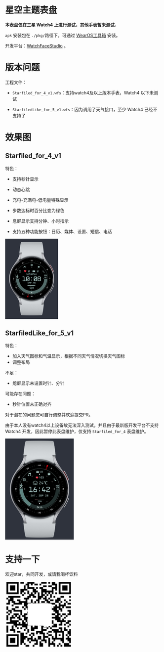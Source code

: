 # 星空主题表盘

**本表盘仅在三星 Watch4 上进行测试，其他手表暂未测试**。

`apk` 安装包在 `./pkg/`路径下，可通过 [WearOS工具箱](https://wearosbox.com/) 安装。

开发平台：[WatchFaceStudio](https://developer.samsung.com/watch-face-studio/download.html) 。

# 版本问题

工程文件：

- `Starfiled_for_4_v1.wfs`：支持watch4及以上版本手表，Watch4 以下未测试

- `StarfiledLike_for_5_v1.wfs`：因为调用了天气接口，至少 Watch4 已经不支持了

# 效果图

## Starfiled_for_4_v1

特色：

- 支持秒针显示

- 动态心跳

- 充电-充满电-低电量特殊显示

- 步数达标时百分比变为绿色

- 息屏显示支持分钟、小时指示

- 支持五种功能按钮：日历、媒体、设置、短信、电话

<img title="" src="image/Starfiled_for_4_v1.png" alt="loading-ag-133" style="zoom:50%;">

## StarfiledLike_for_5_v1

特色：

- 加入天气图标和气温显示，根据不同天气情况切换天气图标
- 调整布局

不足：

- 熄屏显示未设置时针、分针

可能存在问题：

- 秒针位置未正确对齐

对于潜在的问题您可自行调整并欢迎提交PR。

由于本人没有watch4以上设备故无法深入测试，并且由于最新版开发平台不支持 Watch4 开发，因此暂停此表盘维护，仅支持 `Starfiled_for_4` 表盘维护。

<img src="image/StarfiledLike_for_5_v1.png" style="zoom:50%;" />

# 支持一下

欢迎star，共同开发，或请我喝杯饮料

<img src="image/support.png" style="zoom: 33%;" />

